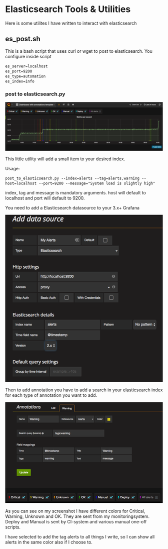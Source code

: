 
# Elasticsearch Tools & Utilities

Here is some utilites I have written to interact with elasticsearch

## es_post.sh

This is a bash script that uses curl or wget to post to elasticsearch. You configure inside script

    es_server=localhost
    es_port=9200
    es_type=automation
    es_index=info

### post to elasticsearch.py

![Screenshot of annotations](screenshots/grafana_annotations.png)

This little utility will add a small item to your desired index.

Usage:

    post_to_elasticsearch.py --index=alerts --tag=alerts,warning --host=localhost --port=9200 --message="System load is slightly high"

index, tag and message is mandatory arguments. host will default to localhost and port will default to 9200.

You need to add a Elasticsearch datasource to your 3.x+ Grafana

![Screenshot of adding datasource](screenshots/grafana_add_datasource.png)

Then to add annotation you have to add a search in your elasticsearch index for each type of annotation you want to add.

![Screenshot of adding annotations](screenshots/grafana_add_annotations.png)

As you can see on my screenshot I have different colors for Critical, Warning, Unknown and OK. They are sent from my monitoringsystem. Deploy and Manual is sent by CI-system and various manual one-off scripts.

I have selected to add the tag alerts to all things I write, so I can show all alerts in the same color also if I choose to.